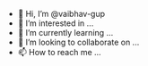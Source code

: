 - 👋 Hi, I’m @vaibhav-gup
- 👀 I’m interested in ...
- 🌱 I’m currently learning ...
- 💞️ I’m looking to collaborate on ...
- 📫 How to reach me ...

<!---
vaibhav-gup/vaibhav-gup is a ✨ special ✨ repository because its `README.md` (this file) appears on your GitHub profile.
You can click the Preview link to take a look at your changes.
--->
